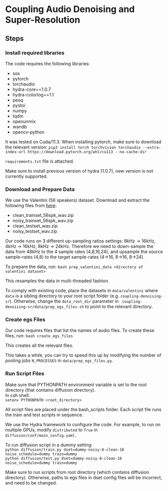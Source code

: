# Coupling Audio Denoising and Super-Resolution

## Steps

### Install required libraries

The code requires the following libraries:
- sox
- pytorch
- torchaudio
- hydra-core==1.0.7
- hydra-colorlog==1.1
- pesq 
- pystoi
- numpy
- tqdm
- openunmix
- wandb
- opencv-python

It was tested on Cuda/11.3. When installing pytorch, make sure to download the relevant version:
`pip3 install torch torchvision torchaudio --extra-index-url https://download.pytorch.org/whl/cu113 --no-cache-dir`

`requirements.txt` file is attached.

Make sure to install previous version of hydra (1.0.7), new version is not currently supported.

### Download and Prepare Data

We use the Valentini (56 speakers) dataset. Download and extract the following files
from [here](https://datashare.ed.ac.uk/handle/10283/2791):
- clean_trainset_56spk_wav.zip
- noisy_trainset_56spk_wav.zip
- clean_testset_wav.zip
- noisy_testset_wav.zip

Our code runs on 3 different up-sampling ratios settings: 8kHz -> 16kHz, 4kHz -> 16kHz, 8kHz -> 24kHz.
Therefore we need to down-sample the data from 48kHz to the 4 sample rates (4,8,16,24), and upsample the source 
sample-rates (4,8) to the target sample-rates (4->16, 8->16, 8->24).

To prepare the data, run: `bash prep_valentini_data <directory of valentini dataset>`

This resamples the data in multi-threaded fashion.

To comply with existing code, place the datasets in `data/valentini` where `data` is a sibling directory to your
root script folder (e.g. `coupling-denoising-sr`). Otherwise, change the `data_root_dir` parameter in `
coupling-denoising-sr/data/prep_egs_files.sh` to point to the relevant directory.

### Create egs Files

Our code requires files that list the names of audio files.
To create these files, run: `bash create_egs_files`

This creates all the relevant files.  

This takes a while, you can try to speed this up by modifying the number of pooling jobs `N_PROCESSES`
in `data/prep_egs_files.py`.

### Run Script Files

Make sure that PYTHONPATH environment variable is set to the root directory (that contains diffusion directory).  
In csh shell:  
`setenv PYTHONPATH <root_directory>`

All script files are placed under the bash_scripts folder.
Each script file runs the train and test scripts in sequence.

We use the Hydra framework to configure the code.
For example, to run on multiple GPUs, modify `distributed` to `True` in `diffusion/conf/main_config.yaml`.

To run diffusion script in a dummy setting:  
`python diffusion/train.py dset=dummy-noisy-8-clean-16 noise_schedule=dummy train=dummy`  
`python diffusion/test.py dset=dummy-noisy-8-clean-16 noise_schedule=dummy train=dummy`

Make sure to run scripts from root directory (which contains diffusion directory).
Otherwise, paths to egs files in dset config files will be incorrect, and need to be changed.